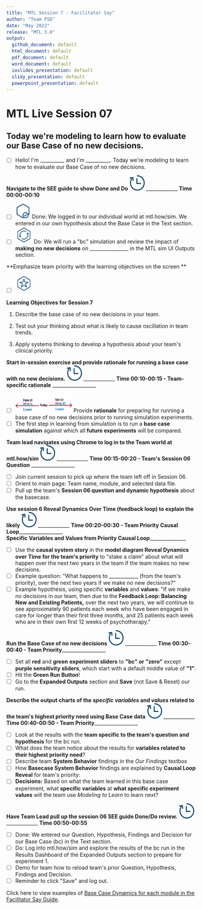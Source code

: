 ```yaml
---
title: "MTL Session 7 - Facilitator Say"
author: "Team PSD"
date: "May 2022"
release: "MTL 3.0"
output: 
  github_document: default
  html_document: default
  pdf_document: default
  word_document: default
  ioslides_presentation: default
  slidy_presentation: default
  powerpoint_presentation: default
---
```


# MTL Live Session 07

## Today we're modeling to learn how to evaluate our Base Case of no new decisions.

- [ ]  Hello! I'm __________ and I'm __________. Today we're modeling to learn how to evaluate our Base Case of no new decisions.

**Navigate to the SEE guide to show Done and Do**
[<img src = "https://github.com/lzim/teampsd/blob/master/resources/icons/timestamp.png" height = "40" width = "40" style ="display: inline-block"/>](#.) _____________ **Time 00:00-00:10** 

- [ ] [<img src = "https://github.com/lzim/teampsd/blob/master/resources/icons/done.png" height = "40" width = "40">](#.)  Done: We logged in to our individual world at mtl.how/sim. We entered in our own hypothesis about the Base Case in the Text section.
- [ ] [<img src = "https://github.com/lzim/teampsd/blob/master/resources/icons/do.png" height = "45" width = "45">](#.) Do: We will run a "bc" simulation and review the impact of **making no new decisions** on ________________ in the MTL sim UI Outputs section.

**Emphasize team priority with the learning objectives on the screen **

- [ ] [<img src = "https://github.com/lzim/teampsd/blob/master/resources/icons/learning_objectives.png" height = "45" width = "45">](#.) 

**Learning Objectives for Session 7**

1. Describe the base case of no new decisions in your team. 

2. Test out your thinking about what is likely to cause oscillation in team trends. 

3. Apply systems thinking to develop a hypothesis about your team's clinical priority.

**Start in-session exercise and provide rationale for running a base case with no new decisions.** 
[<img src = "https://github.com/lzim/teampsd/blob/master/resources/icons/timestamp.png" height = "40" width = "40" style ="display: inline-block"/>](#.) _____________ **Time 00:10-00:15 - Team-specific rationale** __________________

- [ ] [<img src = "https://raw.githubusercontent.com/lzim/teampsd/master/resources/illustrations/data_ui_sim_ui.png" height = "50" width = "150">](#.) Provide **rationale** for preparing for running a base case of no new decisions prior to running simulation experiments.
- [ ] The first step in learning from simulation is to run a **base case simulation** against which all **future experiments** will be compared.   

**Team lead navigates using Chrome to log in to the Team world at **mtl.how/sim****
[<img src = "https://github.com/lzim/teampsd/blob/master/resources/icons/timestamp.png" height = "40" width = "40" style ="display: inline-block"/>](#.) _____________ **Time 00:15-00:20 - Team's Session 06 Question** __________________

- [ ] Join current session to pick up where the team left off in Session 06.
- [ ] Orient to main page: Team name, module, and selected data file.
- [ ] Pull up the team's **Session 06 question and dynamic hypothesis** about the basecase.

**Use session 6 Reveal Dynamics Over Time (feedback loop) to explain the likely**
[<img src = "https://github.com/lzim/teampsd/blob/master/resources/icons/timestamp.png" height = "40" width = "40" style ="display: inline-block"/>](#.) _____________ **Time 00:20-00:30 - Team Priority Causal Loop**__________________   
**Specific Variables and Values from Priority Causal Loop**_______________

- [ ] Use the **causal system story** in the **model diagram Reveal Dynamics over Time for the team's priority** to "stake a claim" about what will happen over the next two years in the team if the team makes no new decisions. 
- [ ] Example question: "What happens to ____________ (from the team's priority), over the next two years if we make no new decisions?"
- [ ] Example hypothesis, using specific **variables** and **values**: "If we make no decisions in our team, then due to the **Feedback Loop: Balancing New and Existing Patients,** over the next two years, we will continue to see approximately 90 patients each week who have been engaged in care for longer than their first three months, and 25 patients each week who are in their own first 12 weeks of psychotherapy." 

**Run the Base Case of no new decisions**
[<img src = "https://github.com/lzim/teampsd/blob/master/resources/icons/timestamp.png" height = "40" width = "40" style ="display: inline-block"/>](#.) _____________ **Time 00:30-00:40  - Team Priority**__________________

- [ ] Set all **red** and **green** **experiment sliders** to **"bc" or "zero"** except **purple sensitivity sliders**, which start with a default middle value of **"1"**.
- [ ] Hit the **Green Run Button**!
- [ ] Go to the **Expanded Outputs** section and **Save** (not Save & Reset) our run. 

**Describe the output charts of the _specific variables_ and _values_ related to the team's highest priority need using Base Case data**
[<img src = "https://github.com/lzim/teampsd/blob/master/resources/icons/timestamp.png" height = "40" width = "40" style ="display: inline-block"/>](#.) _____________ **Time 00:40-00:50 - Team Priority**__________________

- [ ] Look at the results with the **team specific to the team's question and hypothesis** for the bc run.
- [ ] What does the team notice about the results for **variables related to their highest priority need**? 
- [ ] Describe team **System Behavior** findings in the *Our Findings* textbox 
- [ ] How **Basecase System Behavior** findings are explained by **Causal Loop Reveal** for team's priority:
- [ ] **Decisions:** Based on what the team learned in this base case experiment, what **specific variables** at **what specific experiment values**  will the team use _Modeling to Learn_ to learn next?

**Have Team Lead pull up the session 06 SEE guide Done/Do review.**
[<img src = "https://github.com/lzim/teampsd/blob/master/resources/icons/timestamp.png" height = "40" width = "40" style ="display: inline-block"/>](#.) _____________ **Time 00:50-00:55**  

- [ ] Done: We entered our Question, Hypothesis, Findings and Decision for our Base Case (bc) in the Text section.
- [ ] Do: Log into mtl.how/sim and explore the results of the bc run in the Results Dashboard of the Expanded Outputs section to prepare for experiment 1. 
- [ ] Demo for team how to reload team's prior Question, Hypothesis, Findings and Decision. 
- [ ] Reminder to click "Save" and log out. 

Click here to view examples of [Base Case Dynamics for each module in the Facilitator Say Guide](https://github.com/lzim/mtl/blob/master/blue/session07/s07_facilitator/mtl_session07_say.md#base-case-dynamics-for-each-module).
